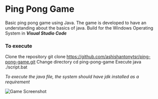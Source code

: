 # Ping Pong Game
Basic ping pong game using Java. The game is developed to have an understanding about the basics of java.
Build for the Windows Operating System in ***Visual Studio Code***

### To execute 
Clone the repository
	git clone https://github.com/ashishantonytsr/ping-pong-game.git
Change directory
	cd ping-pong-game
Execute java
	./script.bat

*To execute the java file, the system should have jdk installed as a requirement*


![Game Screenshot](https://user-images.githubusercontent.com/72491974/183974455-3896178f-41f3-489b-838e-dd88491a404f.png)

